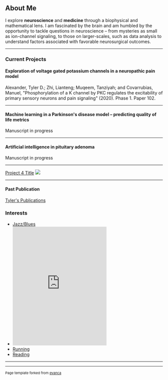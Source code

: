 ## About Me

I explore **neuroscience** and **medicine** through a biophysical and mathematical lens. I am fascinated by the brain and am humbled by the opportunity to tackle questions in neuroscience – from mysteries as small as ion-channel signaling, to those on larger-scales, such as data analysis to understand factors associated with favorable neurosurgical outcomes.

---

### Current Projects

#### Exploration of voltage gated potassium channels in a neuropathic pain model
Alexander, Tyler D.; Zhi, Lianteng; Muqeem, Tanziyah; and Covarrubias, Manuel, "Phosphorylation of a K channel by PKC regulates the excitability of primary sensory neurons and pain signaling" (2020). Phase 1. Paper 102.

---
#### Machine learning in a Parkinson's disease model – predicting quality of life metrics
Manuscript in progress

---
#### Artificial intelligence in pituitary adenoma
Manuscript in progress

---
[Project 4 Title](http://example.com/)
<img src="images/dummy_thumbnail.jpg?raw=true"/>

---

#### Past Publication
[Tyler's Publications](https://scholar.google.com/citations?user=kLU6xeAAAAAJ&hl=en&oi=sra)

### Interests

- [Jazz/Blues](http://example.com/)
- <iframe src="https://open.spotify.com/embed/album/0I8vpSE1bSmysN2PhmHoQg" width="300" height="380" frameborder="0" allowtransparency="true" allow="encrypted-media"></iframe>
- [Running](http://example.com/)
- [Reading](http://example.com/)

---




---
<p style="font-size:11px">Page template forked from <a href="https://github.com/evanca/quick-portfolio">evanca</a></p>
<!-- Remove above link if you don't want to attibute -->
